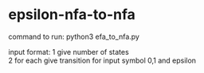 # epsilon-nfa-to-nfa
command to run: python3 efa_to_nfa.py

input format:
  1 give number of states<br>
  2 for each give transition for input symbol 0,1 and epsilon

